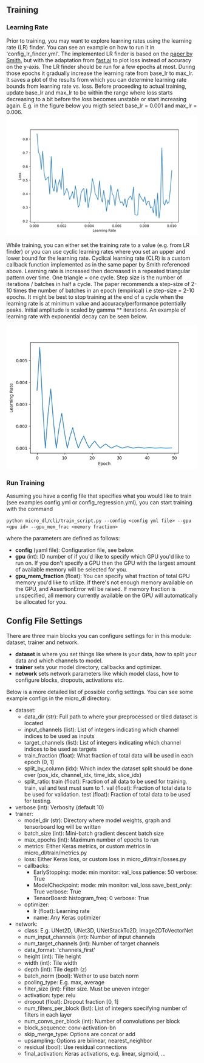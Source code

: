 ## Training

### Learning Rate
Prior to training, you may want to explore learning rates using the learning rate (LR) finder.
You can see an example on how to run it in 'config_lr_finder.yml'.
The implemented LR finder is based on the [paper by Smith.](https://arxiv.org/abs/1506.01186)
but with the adaptation from [fast.ai](http://www.fast.ai/) to plot loss instead of accuracy
on the y-axis.
The LR finder should be run for a few epochs at most. During those epochs it gradually increase
the learning rate from base_lr to max_lr.
It saves a plot of the results from which you can determine learning
rate bounds from learning rate vs. loss.
Before proceeding to actual training, update base_lr and max_lr to be within the range where
loss starts decreasing to a bit before the loss becomes unstable or start increasing again.
E.g. in the figure below you migth select base_lr = 0.001 and max_lr = 0.006.
![LR Finder](lr_finder_result.png?raw=true "Title")

While training, you can either set the training rate to a value (e.g. from LR finder)
or you can use cyclic learning rates where you set an upper and lower bound for the learning rate.
Cyclical learning rate (CLR) is a custom callback function implemented as in the same paper by Smith
referenced above.
Learning rate is increased then decreased in a repeated triangular
pattern over time. One triangle = one cycle.
Step size is the number of iterations / batches in half a cycle.
The paper recommends a step-size of 2-10 times the number of batches in
an epoch (empirical) i.e step-size = 2-10 epochs.
It might be best to stop training at the end of a cycle when the learning rate is
at minimum value and accuracy/performance potentially peaks.
Initial amplitude is scaled by gamma ** iterations. An example of learning rate with
exponential decay can be seen below.

![LR Finder](CLR.png?raw=true "Title")

### Run Training

Assuming you have a config file that specifies what you would like to train
(see examples config.yml or config_regression.yml), you can start training with the command
```buildoutcfg
python micro_dl/cli/train_script.py --config <config yml file> --gpu <gpu id> --gpu_mem_frac <memory fraction>
```

where the parameters are defined as follows:
* **config** (yaml file): Configuration file, see below.
* **gpu** (int): ID number of if you'd like to specify which GPU you'd like to run on. If you don't
specify a GPU then the GPU with the largest amount of available memory will be selected for you.
* **gpu_mem_fraction** (float): You can specify what fraction of total GPU memory you'd like to utilize.
If there's not enough memory available on the GPU, and AssertionError will be raised.
If memory fraction is unspecified, all memory currently available on the GPU will automatically
be allocated for you.
## Config File Settings

There are three main blocks you can configure settings for in this module: dataset, trainer and network. 

* **dataset** is where you set things like where is your data, how to split your data and which channels to model.
* **trainer** sets your model directory, callbacks and optimizer.
* **network** sets network parameters like which model class, how to configure blocks, dropouts, activations etc.

Below is a more detailed list of possible config settings. You can see some example configs in the micro_dl directory.

* dataset:
    * data_dir (str): Full path to where your preprocessed or tiled dataset is located
    * input_channels (list): List of integers indicating which channel indices to be used as inputs
    * target_channels (list): List of integers indicating which channel indices to be used as targets
    * train_fraction (float): What fraction of total data will be used in each epoch (0, 1]
    * split_by_column (idx): Which index the dataset split should be done over (pos_idx, channel_idx, time_idx, slice_idx)
    * split_ratio:
        train (float): Fraction of all data to be used for training. train, val and test must sum to 1.
        val (float): Fraction of total data to be used for validation.
        test (float): Fraction of total data to be used for testing.
* verbose (int): Verbosity (default 10)
* trainer:
    * model_dir (str): Directory where model weights, graph and tensorboard log will be written
    * batch_size (int): Mini-batch gradient descent batch size
    * max_epochs (int): Maximum number of epochs to run
    * metrics: Either Keras metrics, or custom metrics in micro_dl/train/metrics.py
    * loss: Either Keras loss, or custom loss in micro_dl/train/losses.py
    * callbacks:
        * EarlyStopping:
            mode: min
            monitor: val_loss
            patience: 50
            verbose: True
        * ModelCheckpoint:
            mode: min
            monitor: val_loss
            save_best_only: True
            verbose: True
        * TensorBoard:
            histogram_freq: 0
            verbose: True
    * optimizer:
        * lr (float): Learning rate
        * name: Any Keras optimizer
* network:
    * class: E.g. UNet2D, UNet3D, UNetStackTo2D, Image2DToVectorNet
    * num_input_channels (int): Number of input channels
    * num_target_channels (int): Number of target channels
    * data_format: 'channels_first'
    * height (int): Tile height
    * width (int): Tile width
    * depth (int): Tile depth (z)
    * batch_norm (bool): Wether to use batch norm
    * pooling_type: E.g. max, average
    * filter_size (int): Filter size. Must be uneven integer
    * activation:
        type: relu
    * dropout (float): Dropout fraction [0, 1]
    * num_filters_per_block (list): List of integers specifying number of filters in each layer
    * num_convs_per_block (int): Number of convolutions per block
    * block_sequence: conv-activation-bn
    * skip_merge_type: Options are concat or add
    * upsampling: Options are bilinear, nearest_neighbor
    * residual (bool): Use residual connections
    * final_activation: Keras activations, e.g. linear, sigmoid, ...
